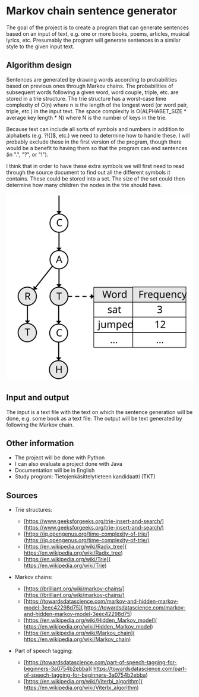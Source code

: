 # Markov chain sentence generator
The goal of the project is to create a program that can generate sentences based on an input of text, e.g. one or more books, poems, articles, musical lyrics, etc. Presumably the program will generate sentences in a similar style to the given input text.

## Algorithm design
Sentences are generated by drawing words according to probabilities based on previous ones through Markov chains. The probabilities of subsequent words following a given word, word couple, triple, etc. are stored in a trie structure. The trie structure has a worst-case time complexity of O(n) where n is the length of the longest word (or word pair, triple, etc.) in the input text. The space complexity is O(ALPHABET_SIZE * average key length * N) where N is the number of keys in the trie.

Because text can include all sorts of symbols and numbers in addition to alphabets (e.g. ?!{]$, etc.) we need to determine how to handle these. I will probably exclude these in the first version of the program, though there would be a benefit to having them so that the program can end sentences (in ".", "?", or "!").

I think that in order to have these extra symbols we will first need to read through the source document to find out all the different symbols it contains. These could be stored into a set. The size of the set could then determine how many children the nodes in the trie should have.

![trie_structure](./pics/trie_structure.svg)

## Input and output
The input is a text file with the text on which the sentence generation will be done, e.g. some book as a text file. The output will be text generated by following the Markov chain.

## Other information
- The project will be done with Python
- I can also evaluate a project done with Java
- Documentation will be in English
- Study program: Tietojenkäsittelytieteen kandidaatti (TKT)


## Sources
- Trie structures:
	- [https://www.geeksforgeeks.org/trie-insert-and-search/](https://www.geeksforgeeks.org/trie-insert-and-search/)
	- [https://iq.opengenus.org/time-complexity-of-trie/](https://iq.opengenus.org/time-complexity-of-trie/)
	- [https://en.wikipedia.org/wiki/Radix_tree]( https://en.wikipedia.org/wiki/Radix_tree)
	- [https://en.wikipedia.org/wiki/Trie]( https://en.wikipedia.org/wiki/Trie)

- Markov chains:
	- [https://brilliant.org/wiki/markov-chains/](https://brilliant.org/wiki/markov-chains/)
	- [https://towardsdatascience.com/markov-and-hidden-markov-model-3eec42298d75]( https://towardsdatascience.com/markov-and-hidden-markov-model-3eec42298d75)
	- [https://en.wikipedia.org/wiki/Hidden_Markov_model]( https://en.wikipedia.org/wiki/Hidden_Markov_model)
	- [https://en.wikipedia.org/wiki/Markov_chain]( https://en.wikipedia.org/wiki/Markov_chain)

- Part of speech tagging:
	- [https://towardsdatascience.com/part-of-speech-tagging-for-beginners-3a0754b2ebba]( https://towardsdatascience.com/part-of-speech-tagging-for-beginners-3a0754b2ebba)
	- [https://en.wikipedia.org/wiki/Viterbi_algorithm]( https://en.wikipedia.org/wiki/Viterbi_algorithm)
